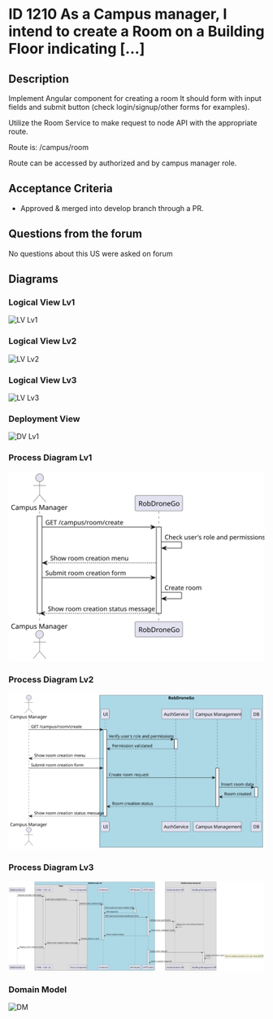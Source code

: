 # ID 1210 As a Campus manager, I intend to create a Room on a Building Floor indicating [...]

## Description

Implement Angular component for creating a room It should form with input fields and submit button (check login/signup/other forms for examples).

Utilize the Room Service to make request to node API with the appropriate route.

Route is: /campus/room

Route can be accessed by authorized and by campus manager role.

## Acceptance Criteria

* Approved & merged into develop branch through a PR.

## Questions from the forum

No questions about this US were asked on forum

## Diagrams
### Logical View Lv1
![LV Lv1](../../Sprint%20B%20diagrams/level_1/Logical%20View%20Lv1.svg)

### Logical View Lv2
![LV Lv2](../../Sprint%20B%20diagrams/level_2/Logical%20View%20Lv2.svg)

### Logical View Lv3
![LV Lv3](../../Sprint%20B%20diagrams/level_3/Logical%20View%20lv3.svg)

### Deployment View
![DV Lv1](../../Sprint%20B%20diagrams/Physical%20View.svg)

### Process Diagram Lv1
![PVL3](../../Sprint_B/ID-310-ID-1210/out/ID1210-Process%20Diagram-Lv1/SD%20Lv1.svg)
### Process Diagram Lv2
![PVL3](../../Sprint_B/ID-310-ID-1210/out/ID1210-Process%20diagram-Lv2/SD%20Lv2.svg)
### Process Diagram Lv3
![PVL3](../../Sprint_B/ID-310-ID-1210/out/ID1210-Process%20Diagram-Lv3/SD%20Lv3.svg)

### Domain Model
![DM](../../diagrams/DM.png)